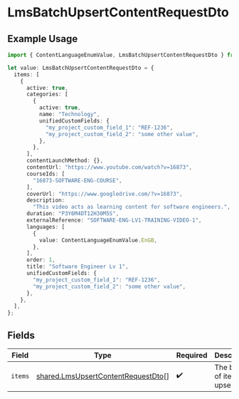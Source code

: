 # LmsBatchUpsertContentRequestDto

## Example Usage

```typescript
import { ContentLanguageEnumValue, LmsBatchUpsertContentRequestDto } from "@stackone/stackone-client-ts/sdk/models/shared";

let value: LmsBatchUpsertContentRequestDto = {
  items: [
    {
      active: true,
      categories: [
        {
          active: true,
          name: "Technology",
          unifiedCustomFields: {
            "my_project_custom_field_1": "REF-1236",
            "my_project_custom_field_2": "some other value",
          },
        },
      ],
      contentLaunchMethod: {},
      contentUrl: "https://www.youtube.com/watch?v=16873",
      courseIds: [
        "16873-SOFTWARE-ENG-COURSE",
      ],
      coverUrl: "https://www.googledrive.com/?v=16873",
      description:
        "This video acts as learning content for software engineers.",
      duration: "P3Y6M4DT12H30M5S",
      externalReference: "SOFTWARE-ENG-LV1-TRAINING-VIDEO-1",
      languages: [
        {
          value: ContentLanguageEnumValue.EnGB,
        },
      ],
      order: 1,
      title: "Software Engineer Lv 1",
      unifiedCustomFields: {
        "my_project_custom_field_1": "REF-1236",
        "my_project_custom_field_2": "some other value",
      },
    },
  ],
};
```

## Fields

| Field                                                                                           | Type                                                                                            | Required                                                                                        | Description                                                                                     |
| ----------------------------------------------------------------------------------------------- | ----------------------------------------------------------------------------------------------- | ----------------------------------------------------------------------------------------------- | ----------------------------------------------------------------------------------------------- |
| `items`                                                                                         | [shared.LmsUpsertContentRequestDto](../../../sdk/models/shared/lmsupsertcontentrequestdto.md)[] | :heavy_check_mark:                                                                              | The batch of items to upsert                                                                    |